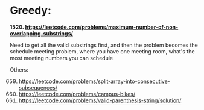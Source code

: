# Greedy:

**1520. https://leetcode.com/problems/maximum-number-of-non-overlapping-substrings/**

Need to get all the valid substrings first, and then the problem becomes the schedule meeting problem, where you have one meeting room, what's the most meeting numbers you can schedule


Others:

659. https://leetcode.com/problems/split-array-into-consecutive-subsequences/
1057. https://leetcode.com/problems/campus-bikes/
678. https://leetcode.com/problems/valid-parenthesis-string/solution/
